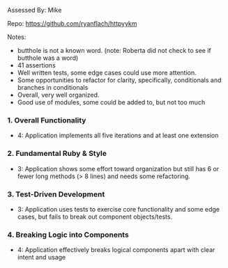 Assessed By: Mike

Repo: https://github.com/ryanflach/httpyykm

Notes:
* butthole is not a known word. (note: Roberta did not check to see if butthole
was a word)
* 41 assertions
* Well written tests, some edge cases could use more attention.
* Some opportunities to refactor for clarity, specifically, conditionals and
branches in conditionals
* Overall, very well organized.
* Good use of modules, some could be added to, but not too much


### 1. Overall Functionality

* 4: Application implements all five iterations and at least one extension

### 2. Fundamental Ruby & Style

* 3:  Application shows some effort toward organization but still has 6 or fewer long methods (> 8 lines) and needs some refactoring.

### 3. Test-Driven Development

* 3: Application uses tests to exercise core functionality and some edge cases, but fails to break out component objects/tests.

### 4. Breaking Logic into Components

* 4: Application effectively breaks logical components apart with clear intent and usage
